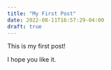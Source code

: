 ```yaml
---
title: "My First Post"
date: 2022-08-11T16:57:29-04:00
draft: true
---
```


This is my first post!

I hope you like it.
